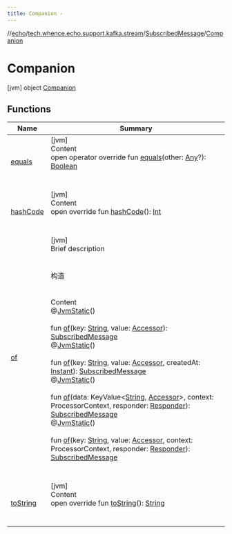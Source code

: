 ```yaml
---
title: Companion -
---
```

//[echo](../../../index.md)/[tech.whence.echo.support.kafka.stream](../../index.md)/[SubscribedMessage](../index.md)/[Companion](index.md)



# Companion  
 [jvm] object [Companion](index.md)   


## Functions  
  
|  Name|  Summary| 
|---|---|
| [equals](../../../tech.whence.echo.webclient.response.exception/-response-unrecognized-exception/index.md#kotlin/Any/equals/#kotlin.Any?/PointingToDeclaration/)| [jvm]  <br>Content  <br>open operator override fun [equals](../../../tech.whence.echo.webclient.response.exception/-response-unrecognized-exception/index.md#kotlin/Any/equals/#kotlin.Any?/PointingToDeclaration/)(other: [Any](https://kotlinlang.org/api/latest/jvm/stdlib/kotlin/-any/index.html)?): [Boolean](https://kotlinlang.org/api/latest/jvm/stdlib/kotlin/-boolean/index.html)  <br><br><br>
| [hashCode](../../../tech.whence.echo.webclient.response.exception/-response-unrecognized-exception/index.md#kotlin/Any/hashCode/#/PointingToDeclaration/)| [jvm]  <br>Content  <br>open override fun [hashCode](../../../tech.whence.echo.webclient.response.exception/-response-unrecognized-exception/index.md#kotlin/Any/hashCode/#/PointingToDeclaration/)(): [Int](https://kotlinlang.org/api/latest/jvm/stdlib/kotlin/-int/index.html)  <br><br><br>
| [of](of.md)| [jvm]  <br>Brief description  <br><br><br>构造<br><br>  <br>Content  <br>@[JvmStatic](https://kotlinlang.org/api/latest/jvm/stdlib/kotlin.jvm/-jvm-static/index.html)()  <br>  <br>fun [of](of.md)(key: [String](https://kotlinlang.org/api/latest/jvm/stdlib/kotlin/-string/index.html), value: [Accessor](../../../tech.whence.echo.container.accessor/-accessor/index.md)): [SubscribedMessage](../index.md)  <br>@[JvmStatic](https://kotlinlang.org/api/latest/jvm/stdlib/kotlin.jvm/-jvm-static/index.html)()  <br>  <br>fun [of](of.md)(key: [String](https://kotlinlang.org/api/latest/jvm/stdlib/kotlin/-string/index.html), value: [Accessor](../../../tech.whence.echo.container.accessor/-accessor/index.md), createdAt: [Instant](https://docs.oracle.com/javase/8/docs/api/java/time/Instant.html)): [SubscribedMessage](../index.md)  <br>@[JvmStatic](https://kotlinlang.org/api/latest/jvm/stdlib/kotlin.jvm/-jvm-static/index.html)()  <br>  <br>fun [of](of.md)(data: KeyValue<[String](https://kotlinlang.org/api/latest/jvm/stdlib/kotlin/-string/index.html), [Accessor](../../../tech.whence.echo.container.accessor/-accessor/index.md)>, context: ProcessorContext, responder: [Responder](../../../tech.whence.echo.job.stream.message/-responder/index.md)): [SubscribedMessage](../index.md)  <br>@[JvmStatic](https://kotlinlang.org/api/latest/jvm/stdlib/kotlin.jvm/-jvm-static/index.html)()  <br>  <br>fun [of](of.md)(key: [String](https://kotlinlang.org/api/latest/jvm/stdlib/kotlin/-string/index.html), value: [Accessor](../../../tech.whence.echo.container.accessor/-accessor/index.md), context: ProcessorContext, responder: [Responder](../../../tech.whence.echo.job.stream.message/-responder/index.md)): [SubscribedMessage](../index.md)  <br><br><br>
| [toString](../../../tech.whence.echo.webclient.response.exception/-response-unrecognized-exception/index.md#kotlin/Any/toString/#/PointingToDeclaration/)| [jvm]  <br>Content  <br>open override fun [toString](../../../tech.whence.echo.webclient.response.exception/-response-unrecognized-exception/index.md#kotlin/Any/toString/#/PointingToDeclaration/)(): [String](https://kotlinlang.org/api/latest/jvm/stdlib/kotlin/-string/index.html)  <br><br><br>

